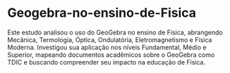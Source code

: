 # Geogebra-no-ensino-de-Fisica
Este estudo analisou o uso do GeoGebra no ensino de Física, abrangendo Mecânica, Termologia, Óptica, Ondulatória, Eletromagnetismo e Física Moderna. Investigou sua aplicação nos níveis Fundamental, Médio e Superior, mapeando documentos acadêmicos sobre o GeoGebra como TDIC e buscando compreender seu impacto na educação de Física.    
